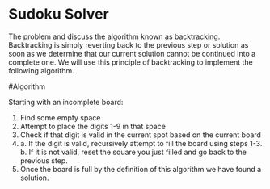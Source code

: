 # Sudoku Solver
The problem and discuss the algorithm known as backtracking. Backtracking is simply reverting back to the previous step or solution as soon as we determine that our current solution cannot be continued into a complete one. We will use this principle of backtracking to implement the following algorithm.

#Algorithm

Starting with an incomplete board:

1. Find some empty space
2. Attempt to place the digits 1-9 in that space
3. Check if that digit is valid in the current spot based on the current board
4. a. If the digit is valid, recursively attempt to fill the board using steps 1-3.
b. If it is not valid, reset the square you just filled and go back to the previous step.
5. Once the board is full by the definition of this algorithm we have found a solution.
